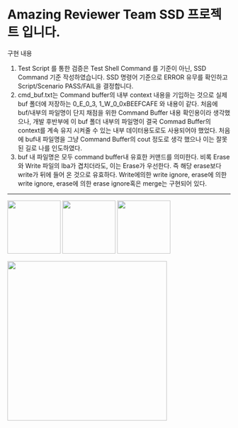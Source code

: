 # Amazing Reviewer Team SSD 프로젝트 입니다.

구현 내용
1. Test Script 를 통한 검증은 Test Shell Command 를 기준이 아닌, SSD Command 기준 작성하였습니다. SSD 명령어 기준으로 ERROR 유무를 확인하고 Script/Scenario PASS/FAIL을 결정합니다.
2. cmd_buf.txt는 Command buffer의 내부 context 내용을 기입하는 것으로 실제 buf 폴더에 저장하는 0_E_0_3, 1_W_0_0xBEEFCAFE 와 내용이 같다.
처음에 buf/내부의 파일명이 단지 채점을 위한 Command Buffer 내용 확인용이라 생각했으나, 개발 후반부에 이 buf 폴더 내부의 파일명이 
결국 Commad Buffer의 context를 계속 유지 시켜줄 수 있는 내부 데이터용도로도 사용되어야 했었다. 
처음에 buf내 파일명을 그냥 Command Buffer의 cout 정도로 생각 했으나 이는 잘못된 길로 나를 인도하였다.
3. buf 내 파일명은 모두 command buffer내 유효한 커맨드를 의미한다. 비록 Erase와 Write 파일의 lba가 겹치더라도, 이는 Erase가 우선한다. 즉 해당 erase보다 write가 뒤에 들어 온 것으로 유효하다.
Write에의한 write ignore, erase에 의한 write ignore, erase에 의한 erase ignore혹은 merge는 구현되어 있다.
---
<img src ="https://encrypted-tbn0.gstatic.com/images?q=tbn:ANd9GcQEFq__WA1GsvqVFhNqU_Hx0h1J424IeyClmQ&s" width=120></img>
<img src="https://lettering.org/wp-content/uploads/2023/11/t.jpg" width=120> </img>
<img src = "https://scontent-ssn1-1.xx.fbcdn.net/v/t39.30808-6/299799697_455431886597333_3598393631017228322_n.png?stp=dst-png_s960x960&_nc_cat=109&ccb=1-7&_nc_sid=cc71e4&_nc_ohc=zxMxCidHWGIQ7kNvwHDeWS8&_nc_oc=AdmyR1OD0ZZ_7llG4VjIu2VmhpHSo-HWLvsi5Q0ddIZ9pL8mJcvK818e4koNA535_mg&_nc_zt=23&_nc_ht=scontent-ssn1-1.xx&_nc_gid=0MmvMeTbxzcXbhRmGsTobw&oh=00_AfJ10_tfY_eySS6u1NO0fQWPdlKhY8atIMwoO6QL3wyong&oe=68232FF7" height=120></img>

<img src="https://m.media-amazon.com/images/I/61dvFjB0lJL._AC_UF894,1000_QL80_.jpg" width=360> </img>

